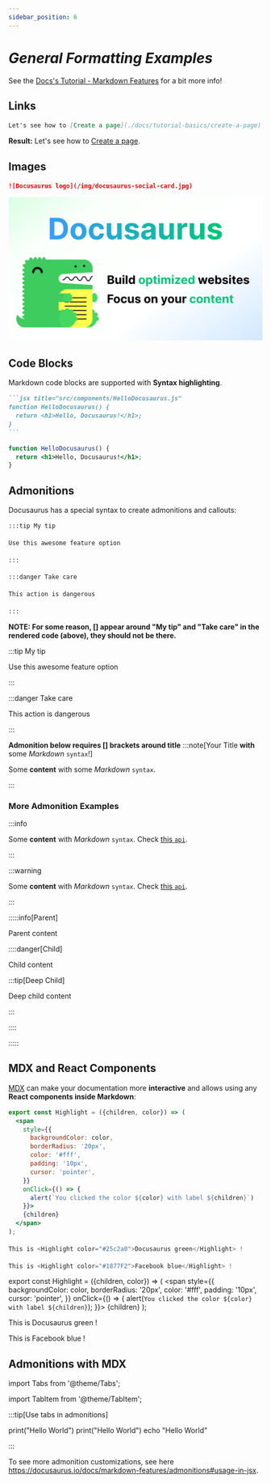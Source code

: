 ```yaml
---
sidebar_position: 6
---
```


# *General Formatting Examples*

See the [Docs's Tutorial - Markdown Features](../docs/tutorial-basics/create-a-page) for a bit more info!

## Links

```md
Let's see how to [Create a page](./docs/tutorial-basics/create-a-page).
```

**Result:** Let's see how to [Create a page](../docs/tutorial-basics/create-a-page).

## Images

```md
![Docusaurus logo](/img/docusaurus-social-card.jpg)
```

![Docusaurus logo](/img/docusaurus-social-card.jpg)

## Code Blocks

Markdown code blocks are supported with **Syntax highlighting**.

````md
```jsx title="src/components/HelloDocusaurus.js"
function HelloDocusaurus() {
  return <h1>Hello, Docusaurus!</h1>;
}
```
````

```jsx title="src/components/HelloDocusaurus.js"
function HelloDocusaurus() {
  return <h1>Hello, Docusaurus!</h1>;
}
```

## Admonitions

Docusaurus has a special syntax to create admonitions and callouts:

```md
:::tip My tip

Use this awesome feature option

:::

:::danger Take care

This action is dangerous

:::
```
  
**NOTE: For some reason, [] appear around "My tip" and "Take care" in the rendered code (above), they should not be there.**

:::tip My tip

Use this awesome feature option

:::

:::danger Take care

This action is dangerous

:::

**Admonition below requires [] brackets around title**
:::note[Your Title **with** some _Markdown_ `syntax`!]

Some **content** with some _Markdown_ `syntax`.

:::

### More Admonition Examples

:::info

Some **content** with _Markdown_ `syntax`. Check [this `api`](#).

:::

:::warning

Some **content** with _Markdown_ `syntax`. Check [this `api`](#).

:::

:::::info[Parent]

Parent content

::::danger[Child]

Child content

:::tip[Deep Child]

Deep child content

:::

::::

:::::

## MDX and React Components

[MDX](https://mdxjs.com/) can make your documentation more **interactive** and allows using any **React components inside Markdown**:

```jsx
export const Highlight = ({children, color}) => (
  <span
    style={{
      backgroundColor: color,
      borderRadius: '20px',
      color: '#fff',
      padding: '10px',
      cursor: 'pointer',
    }}
    onClick={() => {
      alert(`You clicked the color ${color} with label ${children}`)
    }}>
    {children}
  </span>
);

This is <Highlight color="#25c2a0">Docusaurus green</Highlight> !

This is <Highlight color="#1877F2">Facebook blue</Highlight> !
```

export const Highlight = ({children, color}) => (
  <span
    style={{
      backgroundColor: color,
      borderRadius: '20px',
      color: '#fff',
      padding: '10px',
      cursor: 'pointer',
    }}
    onClick={() => {
      alert(`You clicked the color ${color} with label ${children}`);
    }}>
    {children}
  </span>
);

This is <Highlight color="#25c2a0">Docusaurus green</Highlight> !

This is <Highlight color="#1877F2">Facebook blue</Highlight> !


## Admonitions with MDX

import Tabs from '@theme/Tabs';

import TabItem from '@theme/TabItem';

:::tip[Use tabs in admonitions]

<Tabs>
  <TabItem value="python" label="Python">print("Hello World")</TabItem>
  <TabItem value="R" label="R">print("Hello World")</TabItem>
  <TabItem value="bash" label="Bash">echo "Hello World"</TabItem>
</Tabs>

:::

To see more admonition customizations, see here https://docusaurus.io/docs/markdown-features/admonitions#usage-in-jsx. 